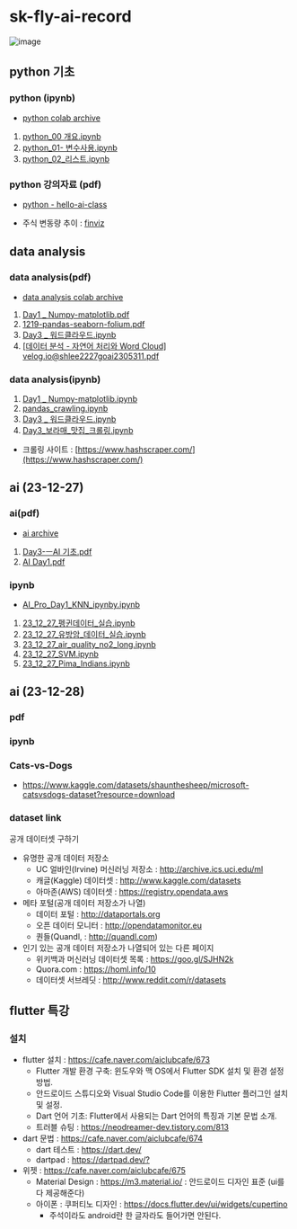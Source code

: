 # sk-fly-ai-record

![image](https://github.com/rimgosu/sk-fly-ai-record/assets/120752098/2c3d564a-d6f0-475b-a3a3-cd8816c3ed94)

## python 기초
### python (ipynb)
- [python colab archive](https://github.com/rimgosu/Obsidian-Vault/tree/master/%5Bsk-fly-ai%5D/python)

1. [python_00 개요.ipynb](https://github.com/rimgosu/Obsidian-Vault/blob/master/%5Bsk-fly-ai%5D/python/%5Bsk_fly_ai%5D_python_00%20%EA%B0%9C%EC%9A%94.ipynb)
2. [python_01- 변수사용.ipynb](https://github.com/rimgosu/Obsidian-Vault/blob/master/%5Bsk-fly-ai%5D/python/%5Bsk_fly_ai%5D_python_01-%20%EB%B3%80%EC%88%98%EC%82%AC%EC%9A%A9.ipynb)
3. [python_02_리스트.ipynb](https://github.com/rimgosu/Obsidian-Vault/blob/master/%5Bsk-fly-ai%5D/python/python_02_%EB%A6%AC%EC%8A%A4%ED%8A%B8.ipynb)


### python 강의자료 (pdf)
- [python - hello-ai-class](https://onedrive.live.com/redir?resid=E04DC3BEC3161F8B%21443813&authkey=%21AKnTCh0F5UEh-og&page=View&wd=target%28Class%20Room.one%7C50f7877f-d674-46e1-a7e2-25db0cd73579%2F01.%20%ED%8C%8C%EC%9D%B4%EC%8D%AC%EC%9D%98%20%EA%B8%B0%EC%B4%88%EC%99%80%20%EA%B0%9C%EB%B0%9C%ED%99%98%EA%B2%BD%7C8d4f6d07-7f87-7645-a68e-df74c6b2366a%2F%29&wdorigin=NavigationUrl)

- 주식 변동량 추이 : [finviz](https://finviz.com/)

## data analysis
### data analysis(pdf)
- [data analysis colab archive](https://github.com/rimgosu/Obsidian-Vault/tree/master/%5Bsk-fly-ai%5D/data%20analysis)

1. [Day1 _ Numpy-matplotlib.pdf](https://github.com/rimgosu/Obsidian-Vault/blob/master/%5Bsk-fly-ai%5D/data%20analysis/Day1%20_%20Numpy-matplotlib.pdf)
2. [1219-pandas-seaborn-folium.pdf](https://github.com/rimgosu/Obsidian-Vault/blob/master/%5Bsk-fly-ai%5D/data%20analysis/1219-pandas-seaborn-folium.pdf)
3. [Day3 _ 워드클라우드.ipynb](https://github.com/rimgosu/Obsidian-Vault/blob/master/%5Bsk-fly-ai%5D/data%20analysis/Day3%20_%20%EC%9B%8C%EB%93%9C%ED%81%B4%EB%9D%BC%EC%9A%B0%EB%93%9C.ipynb)
4. [[데이터 분석 - 자연어 처리와 Word Cloud] velog.io@shlee2227goai2305311.pdf](https://github.com/rimgosu/Obsidian-Vault/blob/master/%5Bsk-fly-ai%5D/data%20analysis/%5B%EB%8D%B0%EC%9D%B4%ED%84%B0%20%EB%B6%84%EC%84%9D%20-%20%EC%9E%90%EC%97%B0%EC%96%B4%20%EC%B2%98%EB%A6%AC%EC%99%80%20Word%20Cloud%5D%20velog.io%40shlee2227goai2305311.pdf)


### data analysis(ipynb)
1. [Day1 _ Numpy-matplotlib.ipynb](https://github.com/rimgosu/Obsidian-Vault/blob/master/%5Bsk-fly-ai%5D/data%20analysis/Day1%20_%20Numpy-matplotlib.ipynb)
2. [pandas_crawling.ipynb](https://github.com/rimgosu/Obsidian-Vault/blob/master/%5Bsk-fly-ai%5D/data%20analysis/pandas_crawling.ipynb)
3. [Day3 _ 워드클라우드.ipynb](https://github.com/rimgosu/Obsidian-Vault/blob/master/%5Bsk-fly-ai%5D/data%20analysis/Day3%20_%20%EC%9B%8C%EB%93%9C%ED%81%B4%EB%9D%BC%EC%9A%B0%EB%93%9C.ipynb)
4. [Day3_보라매_맛집_크롤링.ipynb](https://github.com/rimgosu/Obsidian-Vault/blob/master/%5Bsk-fly-ai%5D/data%20analysis/Day3_%EB%B3%B4%EB%9D%BC%EB%A7%A4_%EB%A7%9B%EC%A7%91_%ED%81%AC%EB%A1%A4%EB%A7%81.ipynb)
 
- 크롤링 사이트 : [https://www.hashscraper.com/](https://www.hashscraper.com/)


## ai (23-12-27)
### ai(pdf)
- [ai archive](https://github.com/rimgosu/Obsidian-Vault/tree/master/%5Bsk-fly-ai%5D/ai)

1. [Day3-ㅡAI 기초.pdf](https://github.com/rimgosu/Obsidian-Vault/blob/master/%5Bsk-fly-ai%5D/ai/Day3-%E3%85%A1AI%20%EA%B8%B0%EC%B4%88.pdf)
2. [AI Day1.pdf](https://github.com/rimgosu/Obsidian-Vault/blob/master/%5Bsk-fly-ai%5D/ai/AI%20Day1.pdf)

### ipynb
- [AI_Pro_Day1_KNN_ipynby.ipynb](https://github.com/rimgosu/Obsidian-Vault/blob/master/%5Bsk-fly-ai%5D/ai/AI_Pro_Day1_KNN_ipynby.ipynb)
1. [23_12_27_펭귄데이터_실습.ipynb](https://github.com/rimgosu/Obsidian-Vault/blob/master/%5Bsk-fly-ai%5D/ai/23_12_27_%ED%8E%AD%EA%B7%84%EB%8D%B0%EC%9D%B4%ED%84%B0_%EC%8B%A4%EC%8A%B5.ipynb)
2. [23_12_27_유방암_데이터_실습.ipynb](https://github.com/rimgosu/Obsidian-Vault/blob/master/%5Bsk-fly-ai%5D/ai/23_12_27_%EC%9C%A0%EB%B0%A9%EC%95%94_%EB%8D%B0%EC%9D%B4%ED%84%B0_%EC%8B%A4%EC%8A%B5.ipynb)
3. [23_12_27_air_quality_no2_long.ipynb](https://github.com/rimgosu/Obsidian-Vault/blob/master/%5Bsk-fly-ai%5D/ai/23_12_27_air_quality_no2_long.ipynb)
4. [23_12_27_SVM.ipynb](https://github.com/rimgosu/Obsidian-Vault/blob/master/%5Bsk-fly-ai%5D/ai/23_12_27_SVM.ipynb)
5. [23_12_27_Pima_Indians.ipynb](https://github.com/rimgosu/Obsidian-Vault/blob/master/%5Bsk-fly-ai%5D/ai/23_12_27_Pima_Indians.ipynb)


## ai (23-12-28)
### pdf
### ipynb
### Cats-vs-Dogs
- <https://www.kaggle.com/datasets/shaunthesheep/microsoft-catsvsdogs-dataset?resource=download>


### dataset link
공개 데이터셋 구하기
- 유명한 공개 데이터 저장소
   - UC 얼바인(Irvine) 머신러닝 저장소 : <http://archive.ics.uci.edu/ml>
   - 캐글(Kaggle) 데이터셋 : <http://www.kaggle.com/datasets>
   - 아마존(AWS) 데이터셋 : <https://registry.opendata.aws>
- 메타 포털(공개 데이터 저장소가 나열)
   - 데이터 포털 : <http://dataportals.org>
   - 오픈 데이터 모니터 : <http://opendatamonitor.eu>
   - 퀀들(Quandl, : <http://quandl.com>)
- 인기 있는 공개 데이터 저장소가 나열되어 있는 다른 페이지
   - 위키백과 머신러닝 데이터셋 목록 : <https://goo.gl/SJHN2k>
   - Quora.com : <https://homl.info/10>
   - 데이터셋 서브레딧 : <http://www.reddit.com/r/datasets>


## flutter 특강
### 설치
- flutter 설치 : <https://cafe.naver.com/aiclubcafe/673>
   - Flutter 개발 환경 구축: 윈도우와 맥 OS에서 Flutter SDK 설치 및 환경 설정 방법.
   - 안드로이드 스튜디오와 Visual Studio Code를 이용한 Flutter 플러그인 설치 및 설정.
   - Dart 언어 기초: Flutter에서 사용되는 Dart 언어의 특징과 기본 문법 소개.
   - 트러블 슈팅 : <https://neodreamer-dev.tistory.com/813>
- dart 문법 : <https://cafe.naver.com/aiclubcafe/674>
   - dart 테스트 : <https://dart.dev/>
   - dartpad : <https://dartpad.dev/?>
- 위젯 : <https://cafe.naver.com/aiclubcafe/675>
   - Material Design : <https://m3.material.io/> : 안드로이드 디자인 표준 (ui를 다 제공해준다)
   - 아이폰 : 쿠퍼티노 디자인 : <https://docs.flutter.dev/ui/widgets/cupertino>
      - 주석이라도 android란 한 글자라도 들어가면 안된다.
 
 
